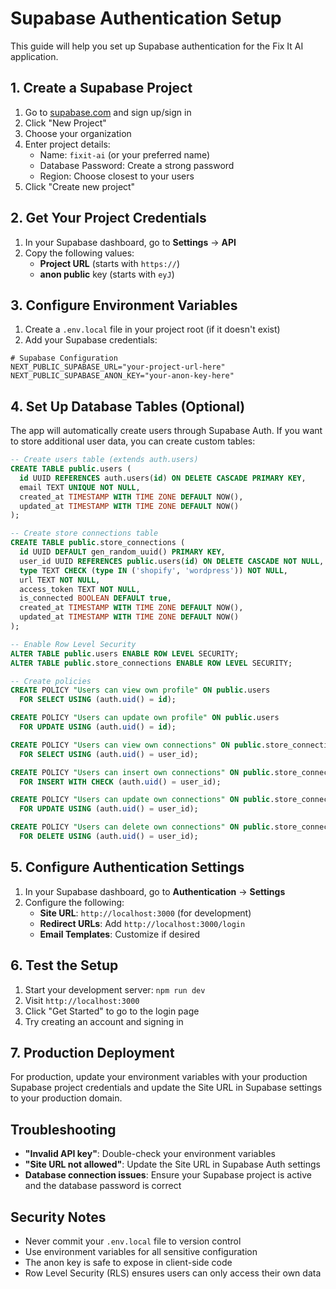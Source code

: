 # Supabase Authentication Setup

This guide will help you set up Supabase authentication for the Fix It AI application.

## 1. Create a Supabase Project

1. Go to [supabase.com](https://supabase.com) and sign up/sign in
2. Click "New Project"
3. Choose your organization
4. Enter project details:
   - Name: `fixit-ai` (or your preferred name)
   - Database Password: Create a strong password
   - Region: Choose closest to your users
5. Click "Create new project"

## 2. Get Your Project Credentials

1. In your Supabase dashboard, go to **Settings** → **API**
2. Copy the following values:
   - **Project URL** (starts with `https://`)
   - **anon public** key (starts with `eyJ`)

## 3. Configure Environment Variables

1. Create a `.env.local` file in your project root (if it doesn't exist)
2. Add your Supabase credentials:

```env
# Supabase Configuration
NEXT_PUBLIC_SUPABASE_URL="your-project-url-here"
NEXT_PUBLIC_SUPABASE_ANON_KEY="your-anon-key-here"
```

## 4. Set Up Database Tables (Optional)

The app will automatically create users through Supabase Auth. If you want to store additional user data, you can create custom tables:

```sql
-- Create users table (extends auth.users)
CREATE TABLE public.users (
  id UUID REFERENCES auth.users(id) ON DELETE CASCADE PRIMARY KEY,
  email TEXT UNIQUE NOT NULL,
  created_at TIMESTAMP WITH TIME ZONE DEFAULT NOW(),
  updated_at TIMESTAMP WITH TIME ZONE DEFAULT NOW()
);

-- Create store connections table
CREATE TABLE public.store_connections (
  id UUID DEFAULT gen_random_uuid() PRIMARY KEY,
  user_id UUID REFERENCES public.users(id) ON DELETE CASCADE NOT NULL,
  type TEXT CHECK (type IN ('shopify', 'wordpress')) NOT NULL,
  url TEXT NOT NULL,
  access_token TEXT NOT NULL,
  is_connected BOOLEAN DEFAULT true,
  created_at TIMESTAMP WITH TIME ZONE DEFAULT NOW(),
  updated_at TIMESTAMP WITH TIME ZONE DEFAULT NOW()
);

-- Enable Row Level Security
ALTER TABLE public.users ENABLE ROW LEVEL SECURITY;
ALTER TABLE public.store_connections ENABLE ROW LEVEL SECURITY;

-- Create policies
CREATE POLICY "Users can view own profile" ON public.users
  FOR SELECT USING (auth.uid() = id);

CREATE POLICY "Users can update own profile" ON public.users
  FOR UPDATE USING (auth.uid() = id);

CREATE POLICY "Users can view own connections" ON public.store_connections
  FOR SELECT USING (auth.uid() = user_id);

CREATE POLICY "Users can insert own connections" ON public.store_connections
  FOR INSERT WITH CHECK (auth.uid() = user_id);

CREATE POLICY "Users can update own connections" ON public.store_connections
  FOR UPDATE USING (auth.uid() = user_id);

CREATE POLICY "Users can delete own connections" ON public.store_connections
  FOR DELETE USING (auth.uid() = user_id);
```

## 5. Configure Authentication Settings

1. In your Supabase dashboard, go to **Authentication** → **Settings**
2. Configure the following:
   - **Site URL**: `http://localhost:3000` (for development)
   - **Redirect URLs**: Add `http://localhost:3000/login`
   - **Email Templates**: Customize if desired

## 6. Test the Setup

1. Start your development server: `npm run dev`
2. Visit `http://localhost:3000`
3. Click "Get Started" to go to the login page
4. Try creating an account and signing in

## 7. Production Deployment

For production, update your environment variables with your production Supabase project credentials and update the Site URL in Supabase settings to your production domain.

## Troubleshooting

- **"Invalid API key"**: Double-check your environment variables
- **"Site URL not allowed"**: Update the Site URL in Supabase Auth settings
- **Database connection issues**: Ensure your Supabase project is active and the database password is correct

## Security Notes

- Never commit your `.env.local` file to version control
- Use environment variables for all sensitive configuration
- The anon key is safe to expose in client-side code
- Row Level Security (RLS) ensures users can only access their own data
